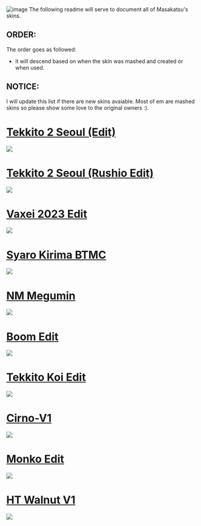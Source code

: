![image](https://github.com/Masakatsuu/Skins/assets/150305791/cd09d925-41cf-4e83-bcb5-658c183b896d)
The following readme will serve to document all of Masakatsu's skins.

## ORDER: 
The order goes as followed: 
- it will descend based on when the skin was mashed and created or when used.

## NOTICE:
I will update this list if there are new skins avaiable. Most of em are mashed skins so please show some love to the original owners :).

# [Tekkito 2 Seoul (Edit)](https://cdn.discordapp.com/attachments/749686438341247147/1171985527013118114/tekkito2_Seoul_Edit.osk?ex=655eab94&is=654c3694&hm=1188def2e08f4d26d1bfcecbc759afbe8ed968af8cc6de935054826b892f901a&)
![](https://cdn.discordapp.com/attachments/749686438341247147/1171980321231736832/screenshot033.jpg?ex=655ea6ba&is=654c31ba&hm=71de44bb4015a217da21960aedf4d6665aaead3dad9856f4b3d8219a9ae624a7&)

# [Tekkito 2 Seoul (Rushio Edit)](https://cdn.discordapp.com/attachments/749686438341247147/1171985527348678738/tekkito2_Seoul_Rushio_Edit.osk?ex=655eab94&is=654c3694&hm=c311e60cb6804a763d3e247cec4a47c933b3eb133736194e409e36d328ec746c&)
![](https://cdn.discordapp.com/attachments/749686438341247147/1171984645106176010/screenshot039.jpg?ex=655eaac1&is=654c35c1&hm=2826d2fcfadd9ace76360e2cc4ad5dd2b0e06b45e2f1ca9f48c6a0fdea7bbd8d&)

# [Vaxei 2023 Edit](https://cdn.discordapp.com/attachments/749686438341247147/1181353523892473866/Vaxei_2023_Edit.osk?ex=6580c034&is=656e4b34&hm=432b58100f7e4b00e59b45e2bb6eca45e0815ab8d5109701e573ee9769ee61be&)
![](https://cdn.discordapp.com/attachments/749686438341247147/1181353869905756180/screenshot059.jpg?ex=6580c087&is=656e4b87&hm=1a85bcbb6fa4880093a225d94ea99f8aa157a68cc8fd0f58566d92c2c3e9588c&)

# [Syaro Kirima BTMC](https://cdn.discordapp.com/attachments/749686438341247147/1171991015075352677/-_Syaro_Kirima_BTMC_-.osk?ex=655eb0b0&is=654c3bb0&hm=d7a4afa1430b9c92e150b9ee1883a78fd725b0cca27cdd855feb95059a9c6fad&)
![](https://cdn.discordapp.com/attachments/749686438341247147/1171990973203632198/screenshot042.jpg?ex=655eb0a6&is=654c3ba6&hm=70be90c92088e8c3f21e290cba13dfedd0b25c6e1165afb6ee9811291fa87eab&)

# [NM Megumin](https://cdn.discordapp.com/attachments/749686438341247147/1171995101904519198/NMMegumin.osk?ex=655eb47e&is=654c3f7e&hm=ba76607cac18e4980119d67c6564236af6facf5d9261f8f9d24e4f50fd0c526b&)
![](https://cdn.discordapp.com/attachments/749686438341247147/1171994977644068905/screenshot044.jpg?ex=655eb461&is=654c3f61&hm=9f5402bb8ab5606267ed7f8c8ce3850abc792c6e8c99d1c896ca8889fb9fcaad&)

# [Boom Edit](https://cdn.discordapp.com/attachments/749686438341247147/1171988817222303814/boom_edit.osk?ex=655eaea4&is=654c39a4&hm=6016e2fd1aadb6900b59d84c09bba54c399d23fbbddaa454bc32d3276b13b9f7&)
![](https://media.discordapp.net/attachments/749686438341247147/1171987400013135983/screenshot041.jpg?ex=655ead52&is=654c3852&hm=0a4189b9ab4a24231802ed52f93368ba5ce1e13be11d0291df84d2eaa5408971&=&width=1609&height=905)

# [Tekkito Koi Edit](https://cdn.discordapp.com/attachments/749686438341247147/1171986220591628410/Tekkito_Koi_Edit.osk?ex=655eac39&is=654c3739&hm=5ff9e835b502ed76ea702269b581819aa469c4cc80c34a832a44cb82222c5b71&)
![](https://cdn.discordapp.com/attachments/749686438341247147/1171986536972161065/screenshot040.jpg?ex=655eac84&is=654c3784&hm=f726eb71d1ea47b520acdba802daac31883907cd707fa60ca6eaa7268b0d436f&)

# [Cirno-V1](https://cdn.discordapp.com/attachments/749686438341247147/1190251721922969681/screenshot078.jpg?ex=65a11f4c&is=658eaa4c&hm=8a74adb5b9f95c12f2e754a8508aee6ac038affcdf1d1c0fb1631c4402504b45&)
![](https://cdn.discordapp.com/attachments/749686438341247147/1190251801614745621/Cirno-V1.0.osk?ex=65a11f5f&is=658eaa5f&hm=1a3f6aeee028ecd10deaafe9e648c50d8684888ffe69c70266bf2851e9cea3e8&)

# [Monko Edit](https://cdn.discordapp.com/attachments/749686438341247147/1172243590542540872/MonkoEdit.osk?ex=655f9beb&is=654d26eb&hm=af2a2e30b542b62970925fb809729e22089040d3455dcf8ac43a5c226d636846&)
![](https://cdn.discordapp.com/attachments/749686438341247147/1172243552831541328/screenshot048.jpg?ex=655f9be2&is=654d26e2&hm=cbb925ef5afb0261b7eaf7cd4282a656fdb2cda339a58f693f30c5c0a386bd41&)

# [HT Walnut V1](https://cdn.discordapp.com/attachments/749686438341247147/1172237915519197236/-_HT_Walnut_1.0_clrs.osk?ex=655f96a2&is=654d21a2&hm=42c80026b7b566d1bdc8ed59e35f129e4a7e3659da0a95eb0b84df4ebabe1e6e&)
![](https://cdn.discordapp.com/attachments/749686438341247147/1172237975535489055/image.png?ex=655f96b0&is=654d21b0&hm=7438ac016040fc91434c8f2c89615f36dfaa87db8aa3ef5123971c9ce8113e11&)
